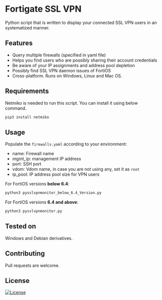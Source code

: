 # Fortigate SSL VPN

Python script that is written to display your connected SSL VPN users in an systematized manner.

## Features

* Query multiple firewalls (specified in yaml file)
* Helps you find users who are possibly sharing their account credentials
* Be aware of your IP assignments and address pool depletion
* Possibly find SSL VPN daemon issues of FortiOS
* Cross-platform. Runs on Windows, Linux and Mac OS.

## Requirements

Netmiko is needed to run this script. You can install it using below command.

```bash
pip3 install netmiko
```

## Usage

Populate the `firewalls.yaml` according to your environment:

* name: Firewall name
* mgmt_ip: management IP address
* port: SSH port
* vdom: Vdom name, in case you are not using any, set it as `root`
* ip_pool: IP address pool size for VPN users

For FortiOS versions **below 6.4**:

```bash
python3 pysslvpnmonitor_below_6.4_Version.py
```

For FortiOS versions **6.4 and above**:

```sh
python3 pysslvpnmonitor.py
```

## Tested on

Windows and Debian derivatives.

## Contributing

Pull requests are welcome.

## License

[![License](https://img.shields.io/badge/License-Apache%202.0-blue.svg)](https://opensource.org/licenses/Apache-2.0)
